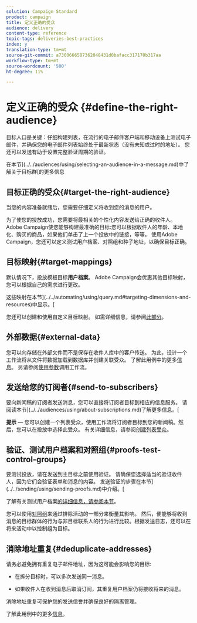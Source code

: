```yaml
---
solution: Campaign Standard
product: campaign
title: 定义正确的受众
audience: delivery
content-type: reference
topic-tags: deliveries-best-practices
index: y
translation-type: tm+mt
source-git-commit: a7300666587362048431d0bafacc317170b317aa
workflow-type: tm+mt
source-wordcount: '500'
ht-degree: 11%

---
```



# 定义正确的受众 {#define-the-right-audience}

目标人口是关键：仔细构建列表，在流行的电子邮件客户端和移动设备上测试电子邮件，并确保您的电子邮件列表始终处于最新状态（没有未知或过时的地址）。 您还可以发送有助于设置完整验证周期的验证。

在本节](../../audiences/using/selecting-an-audience-in-a-message.md)中了解关于目标群[的更多信息

## 目标正确的受众{#target-the-right-audience}

当您的内容准备就绪后，您需要仔细定义将收到您的消息的用户。

为了使您的投放成功，您需要将最相关的个性化内容发送给正确的收件人。 Adobe Campaign使您能够构建最准确的目标:您可以根据收件人的年龄、本地化、购买的商品，如果他们单击了上一个投放中的链接，等等。 使用Adobe Campaign，您还可以定义测试用户档案、对照组和种子地址，以确保目标正确。

## 目标映射{#target-mappings}

默认情况下，投放模板目标&#x200B;**用户档案**。 Adobe Campaign会优惠其他目标映射，您可以根据自己的需求进行更改。

这些映射在本节](../../automating/using/query.md#targeting-dimensions-and-resources)中显示。[

您还可以创建和使用自定义目标映射。 如需详细信息，请参阅[此部分](../../administration/using/target-mappings-in-campaign.md)。

## 外部数据{#external-data}

您可以向存储在外部文件而不是保存在收件人库中的客户传送。 为此，设计一个工作流将从文件将数据加载到数据库并创建关联受众。  了解此用例中的更多[信息](../../automating/using/use-case-calling-workflow.md)。 另请参阅[使用参数](../../automating/using/calling-a-workflow-with-external-parameters.md)调用工作流。

## 发送给您的订阅者{#send-to-subscribers}

要向新闻稿的订阅者发送消息，您可以直接将订阅者目标到相应的信息服务。 请阅读本节](../../audiences/using/about-subscriptions.md)了解更多信息。[

**提示**  — 您可以创建一个列表受众，使用工作流将订阅者目标到您的新闻稿。然后，您可以在投放中选择此受众。 有关详细信息，请参阅[创建列表受众](../../audiences/using/creating-audiences.md#creating-list-audiences)。

## 验证、测试用户档案和对照组{#proofs-test-control-groups}

要测试投放，请在发送到主目标之前使用验证。
请确保您选择适当的验证收件人，因为它们会验证表单和消息的内容。 发送验证的步骤在本节](../../sending/using/sending-proofs.md)中介绍。[

了解有关测试用户档案[的详细信息，请参阅本节](../../audiences/using/managing-test-profiles.md)。

您可以使用[对照组](../../sending/using/control-group.md)来通过排除活动的一部分来衡量其影响。 然后，便能够将收到消息的目标群体的行为与非目标联系人的行为进行比较。根据发送日志，还可以在将来活动中以控制组为目标。

## 消除地址重复{#deduplicate-addresses}

请务必避免拥有重复电子邮件地址，因为这可能会影响您的目标:

* 在拆分目标时，可以多次发送同一消息。

* 如果收件人在收到消息后取消订阅，其重复用户档案仍将接收将来的消息。

消除地址重复可保护您的发送信誉并确保良好的隔离管理。

了解此用例中的更多[信息](../../automating/using/deduplicating-data-imported-file.md)。
